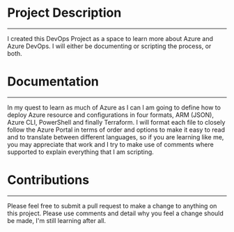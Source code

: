 # Project Description
---
I created this DevOps Project as a space to learn more about Azure and Azure DevOps. I will either be documenting or scripting the process, or both. 

# Documentation
---
In my quest to learn as much of Azure as I can I am going to define how to deploy Azure resource and configurations in four formats, ARM (JSON), Azure CLI, PowerShell and finally Terraform. I will format each file to closely follow the Azure Portal in terms of order and options to make it easy to read and to translate between different languages, so if you are learning like me, you may appreciate that work and I try to make use of comments where supported to explain everything that I am scripting.

# Contributions
---
Please feel free to submit a pull request to make a change to anything on this project. Please use comments and detail why you feel a change should be made, I'm still learning after all.